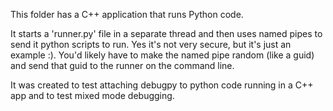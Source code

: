 This folder has a C++ application that runs Python code.

It starts a 'runner.py' file in a separate thread and then uses named pipes to send it python scripts to run. Yes it's not very secure, but it's just an example :). You'd likely have to make the named pipe random (like a guid) and send that guid to the runner on the command line.

It was created to test attaching debugpy to python code running in a C++ app and to test mixed mode debugging.